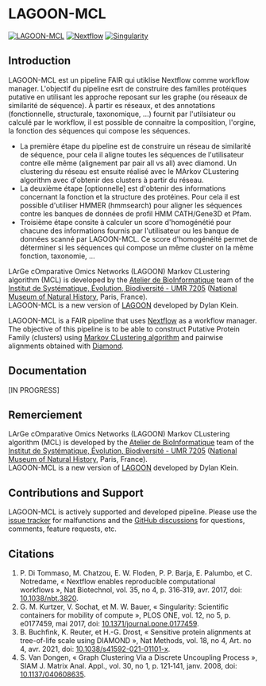 # LAGOON-MCL

[![LAGOON-MCL](https://img.shields.io/badge/LAGOON--MCL-v1.1.0-red?labelColor=000000)](https://jroussea.github.io/LAGOON-MCL/)
[![Nextflow](https://img.shields.io/badge/nextflow_DSL2-%E2%89%A5_2.10.0-23aa62?labelColor=000000)](https://www.nextflow.io/)
[![Singularity](https://img.shields.io/badge/run_with-singularity-1d355c?labelColor=000000)](https://sylabs.io/singularity/)

## Introduction

LAGOON-MCL est un pipeline FAIR qui utiklise Nextflow comme workflow manager. L'objectif du pipeline esrt de construire des familles protéiques putative en utilisant les approche reposant sur les graphe (ou réseaux de similarité de séquence). À partir es réseaux, et des annotations (fonctionnelle, structurale, taxonomique, ...) fournit par l'utilsiateur ou calculé par le workflow, il est possible de connaitre la composition, l'orgine, la fonction des séquences qui compose les séquences.

- La première étape du pipeline est de construire un réseau de similarité de séquence, pour cela il aligne toutes les séquences de l'utilisateur contre elle même (alignement par pair all vs all) avec diamond. Un clustering du réseau est ensuite réalisé avec le MArkov CLustering algorithm avec d'obtenir des clusters à partir du réseau.
- La deuxième étape [optionnelle] est d'obtenir des informations concernant la fonction et la structure des protéines. Pour cela il est possible d'utiliser HMMER (hmmsearch) pour aligner les séquences contre les banques de données de profil HMM CATH/Gene3D et Pfam.
- Troisième étape consite à calculer un score d'homogénétié pour chacune des informations fournis par l'utilisateur ou les banque de données scanné par LAGOON-MCL. Ce score d'homogénéité permet de déterminer si les séquences qui compose un même cluster on la même fonction, taxonomie, ...


LArGe cOmparative Omics Networks (LAGOON) Markov CLustering algorithm (MCL) is developed by the [Atelier de BioInformatique](https://bioinfo.mnhn.fr/abi/presentation.FR.html) team of the [Institut de Systématique, Évolution, Biodiversité - UMR 7205](https://isyeb.mnhn.fr/fr) ([National Museum of Natural History](https://www.mnhn.fr/fr), Paris, France).\
LAGOON-MCL is a new version of [LAGOON](https://github.com/Dylkln/LAGOON.git) developed by Dylan Klein.

LAGOON-MCL is a FAIR pipeline that uses [Nextflow](https://www.nextflow.io/) as a workflow manager.\
The objective of this pipeline is to be able to construct Putative Protein Family (clusters) using [Markov CLustering algorithm](https://github.com/micans/mcl) and pairwise alignments obtained with [Diamond](https://github.com/bbuchfink/diamond).

## Documentation

[IN PROGRESS]

## Remerciement

LArGe cOmparative Omics Networks (LAGOON) Markov CLustering algorithm (MCL) is developed by the [Atelier de BioInformatique](https://bioinfo.mnhn.fr/abi/presentation.FR.html) team of the [Institut de Systématique, Évolution, Biodiversité - UMR 7205](https://isyeb.mnhn.fr/fr) ([National Museum of Natural History](https://www.mnhn.fr/fr), Paris, France).\
LAGOON-MCL is a new version of [LAGOON](https://github.com/Dylkln/LAGOON.git) developed by Dylan Klein.

## Contributions and Support

LAGOON-MCL is actively supported and developed pipeline. Please use the [issue tracker](https://github.com/jroussea/LAGOON-MCL/issues) for malfunctions and the [GitHub discussions](https://github.com/jroussea/LAGOON-MCL/discussions/1) for questions, comments, feature requests, etc.

## Citations

1. P. Di Tommaso, M. Chatzou, E. W. Floden, P. P. Barja, E. Palumbo, et C. Notredame, « Nextflow enables reproducible computational workflows », Nat Biotechnol, vol. 35, no 4, p. 316‑319, avr. 2017, doi: [10.1038/nbt.3820](https://doi.org/10.1038/nbt.3820).
2. G. M. Kurtzer, V. Sochat, et M. W. Bauer, « Singularity: Scientific containers for mobility of compute », PLOS ONE, vol. 12, no 5, p. e0177459, mai 2017, doi: [10.1371/journal.pone.0177459](https://doi.org/10.1371/journal.pone.0177459).
3. B. Buchfink, K. Reuter, et H.-G. Drost, « Sensitive protein alignments at tree-of-life scale using DIAMOND », Nat Methods, vol. 18, no 4, Art. no 4, avr. 2021, doi: [10.1038/s41592-021-01101-x](https://doi.org/10.1038/s41592-021-01101-x).
4. S. Van Dongen, « Graph Clustering Via a Discrete Uncoupling Process », SIAM J. Matrix Anal. Appl., vol. 30, no 1, p. 121‑141, janv. 2008, doi: [10.1137/040608635](https://doi.org/10.1137/040608635).
